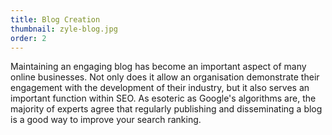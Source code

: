 ```yaml
---
title: Blog Creation
thumbnail: zyle-blog.jpg
order: 2
---
```

Maintaining an engaging blog has become an important aspect of many online businesses. Not only does it allow an organisation demonstrate their engagement with the development of their industry, but it also serves an important function within SEO. As esoteric as Google's algorithms are, the majority of experts agree that regularly publishing and disseminating a blog is a good way to improve your search ranking.
